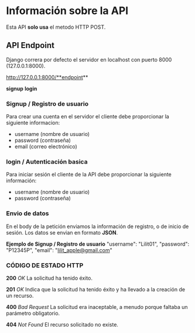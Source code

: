 # Información sobre la API
Esta API **solo usa** el metodo HTTP POST.

## API Endpoint
Django correra por defecto el servidor en localhost con puerto 8000 (127.0.0.1:8000).

http://127.0.0.1:8000/**endpoint**

**signup**
**login**

### Signup / Registro de usuario 
Para crear una cuenta en el servidor
el cliente debe proporcionar la siguiente informacion:
+ username (nombre de usuario)
+ password (contraseña)
+ email (correo electrónico)


### login / Autenticación basica
Para iniciar sesión el cliente de la API debe proporcionar la siguiente información:
+ username (nombre de usuario)
+ password (contraseña)  


### Envio de datos
En el body de la petición enviamos la información de registro, o de inicio de sesión.
Los datos se envian en formato **JSON**.

**Ejemplo de Signup / Registro de usuario**
"username": "Lilit01",
"password": "P12345P",
"email": "lilit_apple@gmail.com"

### CÓDIGO DE ESTADO HTTP
**200** _OK_ La solicitud ha tenido éxito.

**201** _OK_ Indica que la solicitud ha tenido éxito y ha llevado a la creación de un recurso.

**400** _Bad Request_ La solicitud era inaceptable, a menudo porque faltaba un parámetro obligatorio.

**404** _Not Found_ El recurso solicitado no existe.

